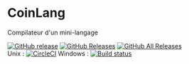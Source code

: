 # CoinLang
Compilateur d'un mini-langage

[![GitHub release](https://img.shields.io/github/release/TristanEduProjet/CoinLang.svg)](https://github.com/TristanEduProjet/CoinLang/releases)
[![GitHub Releases](https://img.shields.io/github/downloads/TristanEduProjet/CoinLang/latest/total.svg)](https://github.com/TristanEduProjet/CoinLang/releases)
[![GitHub All Releases](https://img.shields.io/github/downloads/TristanEduProjet/CoinLang/total.svg)](https://github.com/TristanEduProjet/CoinLang/releases)  
Unix : [![CircleCI](https://circleci.com/gh/TristanEduProjet/CoinLang.svg?style=svg)](https://circleci.com/gh/TristanEduProjet/CoinLang)
Windows : [![Build status](https://ci.appveyor.com/api/projects/status/c62tf4yj8a6i41sf/branch/master?svg=true)](https://ci.appveyor.com/project/TristanEduProjet/coinlang/branch/master)

